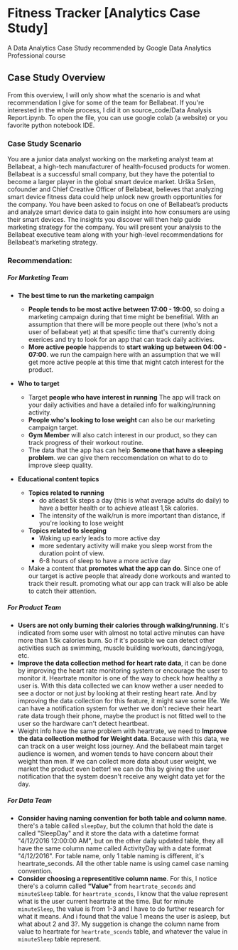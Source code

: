 # Fitness Tracker \[Analytics Case Study\]
A Data Analytics Case Study recommended by Google Data Analytics Professional course

## Case Study Overview

From this overview, I will only show what the scenario is and what recommendation I give for some of the team for Bellabeat. If you're interested in the whole process, I did it on source_code/Data Analysis Report.ipynb. To open the file, you can use google colab (a website) or you favorite python notebook IDE.

### Case Study Scenario

You are a junior data analyst working on the marketing analyst team at Bellabeat, a high-tech manufacturer of health-focused products for women. Bellabeat is a successful small company, but they have the potential to become a larger player in the
global smart device market. Urška Sršen, cofounder and Chief Creative Officer of Bellabeat, believes that analyzing smart device fitness data could help unlock new growth opportunities for the company. You have been asked to focus on one of Bellabeat’s products and analyze smart device data to gain insight into how consumers are using their smart devices. The insights you discover will then help guide marketing strategy for the company. You will present your analysis to the Bellabeat executive team along with your high-level recommendations for Bellabeat’s marketing strategy.

### Recommendation:
##### For Marketing Team
- **The best time to run the marketing campaign**

    - **People tends to be most active between 17:00 - 19:00**, so doing a marketing campaign during that time might be benefitial. With an assumption that there will be more people out there (who's not a user of bellabeat yet) at that spesific time that's currently doing exerices and try to look for an app that can track daily acitivies.
    - **More active people** happends to **start waking up between 04:00 - 07:00**. we run the campaign here with an assumption that we will get more active people at this time that might catch interest for the product.
- **Who to target**

    - Target **people who have interest in running** The app will track on your daily activities and have a detailed info for walking/running activity. 
    - **People who's looking to lose weight** can also be our marketing campaign target.
    - **Gym Member** will also catch interest in our product, so they can track progress of their workout routine.
    - The data that the app has can help **Someone that have a sleeping problem**. we can give them reccomendation on what to do to improve sleep quality.
- **Educational content topics**

    - **Topics related to running**
        - do atleast 5k steps a day (this is what average adults do daily) to have a better health or to achieve atleast 1,5k calories.
        - The intensity of the walk/run is more important than distance, if you're looking to lose weight
    - **Topics related to sleeping**
        - Waking up early leads to more active day
        - more sedentary activity will make you sleep worst from the duration point of view.
        - 6-8 hours of sleep to have a more active day
    - Make a content that **promotes what the app can do**. Since one of our target is active people that already done workouts and wanted to track their result. promoting what our app can track will also be able to catch their attention.
    
    
##### For Product Team
- **Users are not only burning their calories through walking/running.** It's indicated from some user with almost no total active minutes can have more than 1.5k calories burn. So if it's possible we can detect other activities such as swimming, muscle building workouts, dancing/yoga, etc.
- **Improve the data collection method for heart rate data**, it can be done by improving the heart rate monitoring system or encourage the user to monitor it. Heartrate monitor is one of the way to check how healthy a user is. With this data collected we can know wether a user needed to see a doctor or not just by looking at their resting heart rate. And by improving the data collection for this feature, it might save some life. We can have a notification system for wether we don't recieve their heart rate data trough their phone, maybe the product is not fitted well to the user so the hardware can't detect heartbeat.
- Weight info have the same problem with heartrate, we need to **Improve the data collection method for Weight data**. Because with this data, we can track on a user weight loss journey. And the bellabeat main target audience is women, and women tends to have concern about their weight than men. If we can collect more data about user weight, we market the product even better! we can do this by giving the user notification that the system doesn't receive any weight data yet for the day.

##### For Data Team
- **Consider having naming convention for both table and column name**. there's a table called `sleepDay`, but the column that hold the date is called "SleepDay" and it store the data with a datetime format "4/12/2016 12:00:00 AM", but on the other daily updated table, they all have the same column name called ActivityDay with a date format "4/12/2016". For table name, only 1 table naming is different, it's heartrate_seconds. All the other table name is using camel case naming convention.
- **Consider choosing a representitive column name**. For this, I notice there's a column called **"Value"** from `heartrate_seconds` and `minuteSleep` table. for `heartrate_sconds`, I know that the value represent what is the user current heartrate at the time. But for minute `minuteSleep`, the value is from 1-3 and I have to do further research for what it means. And i found that the value 1 means the user is asleep, but what about 2 and 3?. My suggetion is change the column name from value to heartrate for `heartrate_sconds` table, and whatever the value in `minuteSleep` table represent.
